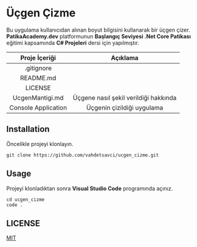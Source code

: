 # Üçgen Çizme
Bu uygulama kullanıcıdan alınan boyut bilgisini kullanarak bir üçgen çizer. **PatikaAcademy.dev** platformunun **Başlangıç Seviyesi .Net Core Patikası** eğitimi kapsamında **C# Projeleri** dersi için yapılmıştır.

| Proje İçeriği | Açıklama |
| :-: | :-: |
| .gitignore | |
| README.md | |
| LICENSE | |
| UcgenMantigi.md | Üçgene nasıl şekil verildiği hakkında |
| Console Application | Üçgenin çizildiği uygulama |

## Installation
Öncelikle projeyi klonlayın.

```
git clone https://github.com/vahdetsavci/ucgen_cizme.git
```

## Usage
Projeyi klonladıktan sonra **Visual Studio Code** programında açınız.

```
cd ucgen_cizme
code .
```

## LICENSE
[MIT](LICENSE)